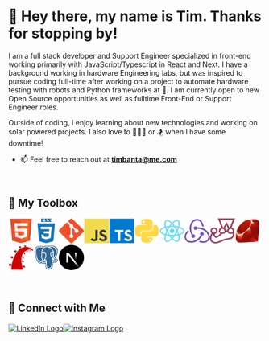 # 👋 Hey there, my name is Tim. Thanks for stopping by!


I am a full stack developer and Support Engineer specialized in front-end working primarily with JavaScript/Typescript in React and Next. I have a background working in hardware Engineering labs, but was inspired to pursue coding full-time after working on a project to automate hardware testing with robots and Python frameworks at . I am currently open to new Open Source opportunities as well as fulltime Front-End or Support Engineer roles.

Outside of coding, I enjoy learning about new technologies and working on solar powered projects. I also love to 🏄🏻‍♂️ or 🏂 when I have some downtime!

- 📫 Feel free to reach out at **timbanta@me.com**

<!-- **bantabanta/bantabanta** is a ✨ _special_ ✨ repository because its `README.md` (this file) appears on your GitHub profile. -->
<br>

## 🧰  My Toolbox


<img src="https://github.com/devicons/devicon/blob/master/icons/html5/html5-original.svg" alt="HTML5 Logo" width="50" height="50"/><img src="https://github.com/devicons/devicon/blob/master/icons/css3/css3-plain-wordmark.svg" alt="CSS Logo" width="50" height="50"/><img src="https://github.com/devicons/devicon/blob/master/icons/git/git-plain.svg" alt="Git Logo" width="50" height="50"/><img src="https://github.com/devicons/devicon/blob/master/icons/javascript/javascript-original.svg" alt="JavaScript Logo" width="50" height="50"/><img src="https://github.com/devicons/devicon/blob/master/icons/typescript/typescript-original.svg" alt="Typescript" width="50" height="50"/><img src="https://github.com/devicons/devicon/blob/master/icons/python/python-plain.svg" alt="Python" width="50" height="50"/><img src="https://github.com/devicons/devicon/blob/master/icons/react/react-original.svg" alt="React Logo" width="50" height="50"/><img src="https://github.com/devicons/devicon/blob/master/icons/redux/redux-original.svg" alt="Redux Logo" width="50" height="50"/><img src="https://github.com/devicons/devicon/blob/master/icons/jest/jest-plain.svg" alt="Jest Logo" width="50" height="50"/><img src="https://github.com/devicons/devicon/blob/master/icons/ruby/ruby-original.svg" alt="Ruby Logo" width="50" height="50"/><img src="https://github.com/devicons/devicon/blob/master/icons/rails/rails-plain.svg" alt="Ruby on Rails Logo" width="50" height="50"/><img src="https://github.com/devicons/devicon/blob/master/icons/postgresql/postgresql-plain.svg" alt="PostgreSQL Logo" width="50" height="50"/><img src="https://github.com/devicons/devicon/blob/master/icons/nextjs/nextjs-original.svg" alt="Nextjs" width="50" height="50"/>

<br>

## 🔗  Connect with Me


<a href="https://linkedin.com/in/timbanta" target="_blank"><img align="center" src="https://raw.githubusercontent.com/rahuldkjain/github-profile-readme-generator/master/src/images/icons/Social/linked-in-alt.svg" alt="LinkedIn Logo" height="30" width="40" /></a><a href="https://instagram.com/bantabanta" target="_blank"><img align="center" src="https://raw.githubusercontent.com/rahuldkjain/github-profile-readme-generator/master/src/images/icons/Social/instagram.svg" alt="Instagram Logo" height="30" width="40" /></a>





